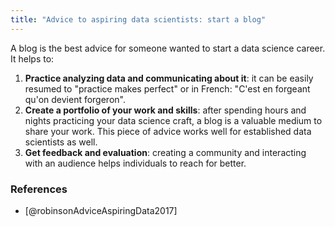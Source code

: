 ```yaml
---
title: "Advice to aspiring data scientists: start a blog"
---
```


A blog is the best advice for someone wanted to start a data science career. It
helps to:

1. **Practice analyzing data and communicating about it**: it can be easily
   resumed to "practice makes perfect" or in French: "C'est en forgeant qu'on
   devient forgeron".
2. **Create a portfolio of your work and skills**: after spending hours and
   nights practicing your data science craft, a blog is a valuable medium to
   share your work. This piece of advice works well for established data
   scientists as well.
3. **Get feedback and evaluation**: creating a community and interacting with an
   audience helps individuals to reach for better.

### References

- [@robinsonAdviceAspiringData2017]
